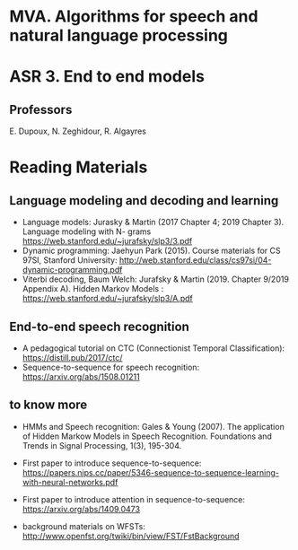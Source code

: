 # MVA. Algorithms for speech and natural language processing
# ASR 3. End to end models

## Professors
E. Dupoux, N. Zeghidour, R. Algayres

# Reading Materials

## Language modeling and decoding and learning

* Language models:  Jurasky & Martin (2017 Chapter 4; 2019 Chapter  3). Language modeling with N- grams https://web.stanford.edu/~jurafsky/slp3/3.pdf
*   Dynamic programming:  Jaehyun Park (2015). Course materials for CS 97SI, Stanford
University: http://web.stanford.edu/class/cs97si/04-dynamic-programming.pdf
*   Viterbi decoding, Baum Welch:  Jurafsky & Martin (2019. Chapter 9/2019 Appendix A). Hidden Markov Models : https://web.stanford.edu/~jurafsky/slp3/A.pdf


## End-to-end speech recognition
* A pedagogical tutorial on CTC (Connectionist Temporal Classification): https://distill.pub/2017/ctc/
* Sequence-to-sequence for speech recognition: https://arxiv.org/abs/1508.01211

## to know more

* HMMs and Speech recognition: Gales & Young (2007). The application of Hidden Markow Models in Speech Recognition. Foundations and Trends in Signal Processing, 1(3), 195-304.

* First paper to introduce sequence-to-sequence: https://papers.nips.cc/paper/5346-sequence-to-sequence-learning-with-neural-networks.pdf

* First paper to introduce attention in sequence-to-sequence: https://arxiv.org/abs/1409.0473

* background materials on WFSTs: http://www.openfst.org/twiki/bin/view/FST/FstBackground


